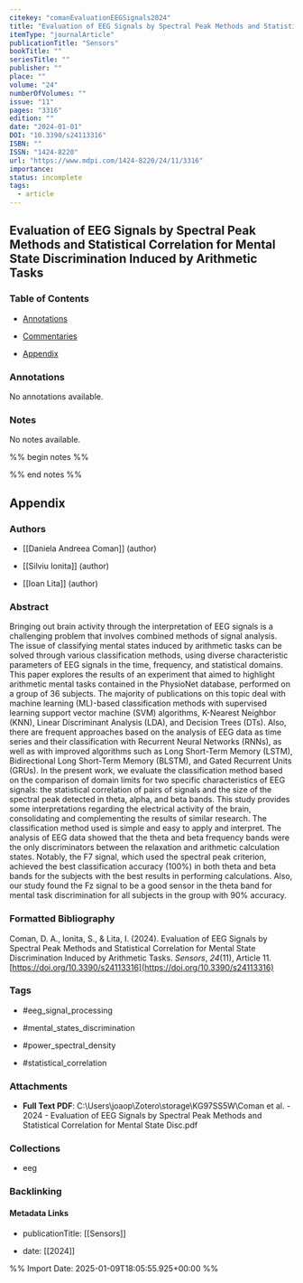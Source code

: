 ```yaml
---
citekey: "comanEvaluationEEGSignals2024"
title: "Evaluation of EEG Signals by Spectral Peak Methods and Statistical Correlation for Mental State Discrimination Induced by Arithmetic Tasks"
itemType: "journalArticle"
publicationTitle: "Sensors"
bookTitle: ""
seriesTitle: ""
publisher: ""
place: ""
volume: "24"
numberOfVolumes: ""
issue: "11"
pages: "3316"
edition: ""
date: "2024-01-01"
DOI: "10.3390/s24113316"
ISBN: ""
ISSN: "1424-8220"
url: "https://www.mdpi.com/1424-8220/24/11/3316"
importance: 
status: incomplete
tags:
  - article
---
```


## Evaluation of EEG Signals by Spectral Peak Methods and Statistical Correlation for Mental State Discrimination Induced by Arithmetic Tasks

### Table of Contents

- [Annotations](#annotations)

+ [Commentaries](#commentaries)

- [Appendix](#appendix)

### Annotations


No annotations available.


### Notes


No notes available.


%% begin notes %%

<!-- Write your personal notes here -->

%% end notes %%

## Appendix

### Authors


- [[Daniela Andreea Coman]] (author)

- [[Silviu Ionita]] (author)

- [[Ioan Lita]] (author)



### Abstract

Bringing out brain activity through the interpretation of EEG signals is a challenging problem that involves combined methods of signal analysis. The issue of classifying mental states induced by arithmetic tasks can be solved through various classification methods, using diverse characteristic parameters of EEG signals in the time, frequency, and statistical domains. This paper explores the results of an experiment that aimed to highlight arithmetic mental tasks contained in the PhysioNet database, performed on a group of 36 subjects. The majority of publications on this topic deal with machine learning (ML)-based classification methods with supervised learning support vector machine (SVM) algorithms, K-Nearest Neighbor (KNN), Linear Discriminant Analysis (LDA), and Decision Trees (DTs). Also, there are frequent approaches based on the analysis of EEG data as time series and their classification with Recurrent Neural Networks (RNNs), as well as with improved algorithms such as Long Short-Term Memory (LSTM), Bidirectional Long Short-Term Memory (BLSTM), and Gated Recurrent Units (GRUs). In the present work, we evaluate the classification method based on the comparison of domain limits for two specific characteristics of EEG signals: the statistical correlation of pairs of signals and the size of the spectral peak detected in theta, alpha, and beta bands. This study provides some interpretations regarding the electrical activity of the brain, consolidating and complementing the results of similar research. The classification method used is simple and easy to apply and interpret. The analysis of EEG data showed that the theta and beta frequency bands were the only discriminators between the relaxation and arithmetic calculation states. Notably, the F7 signal, which used the spectral peak criterion, achieved the best classification accuracy (100%) in both theta and beta bands for the subjects with the best results in performing calculations. Also, our study found the Fz signal to be a good sensor in the theta band for mental task discrimination for all subjects in the group with 90% accuracy.


### Formatted Bibliography

Coman, D. A., Ionita, S., & Lita, I. (2024). Evaluation of EEG Signals by Spectral Peak Methods and Statistical Correlation for Mental State Discrimination Induced by Arithmetic Tasks. _Sensors_, _24_(11), Article 11. [https://doi.org/10.3390/s24113316](https://doi.org/10.3390/s24113316)


### Tags


- #eeg_signal_processing

- #mental_states_discrimination

- #power_spectral_density

- #statistical_correlation




### Attachments


- **Full Text PDF**: C:\Users\joaop\Zotero\storage\KG97SS5W\Coman et al. - 2024 - Evaluation of EEG Signals by Spectral Peak Methods and Statistical Correlation for Mental State Disc.pdf




### Collections


- eeg





### Backlinking


#### Metadata Links


- publicationTitle: [[Sensors]]




- date: [[2024]]





<!-- Any additional notes or comments -->


%% Import Date: 2025-01-09T18:05:55.925+00:00 %%
